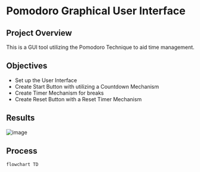 # Pomodoro Graphical User Interface


## Project Overview
This is a GUI tool utilizing the Pomodoro Technique to aid time management.

## Objectives
- Set up the User Interface
- Create Start Button with utilizing a Countdown Mechanism
- Create Timer Mechanism for breaks
- Create Reset Button with a Reset Timer Mechanism 

## Results
![image](https://github.com/frantzalexander/pomodoro_gui/assets/128331579/a187127d-a41e-48d0-98c0-95262797deec)


## Process

```mermaid
flowchart TD

